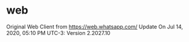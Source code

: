 # web
Original Web Client from https://web.whatsapp.com/
Update On Jul 14, 2020, 05:10 PM UTC-3: Version 2.2027.10
